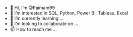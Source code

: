 - 👋 Hi, I’m @Paimam99
- 👀 I’m interested in SQL, Python, Power BI, Tableau, Excel
- 🌱 I’m currently learning ...
- 💞️ I’m looking to collaborate on ...
- 📫 How to reach me ...

<!---
Paimam99/Paimam99 is a ✨ special ✨ repository because its `README.md` (this file) appears on your GitHub profile.
You can click the Preview link to take a look at your changes.
--->
